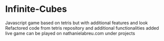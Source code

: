# Infinite-Cubes
Javascript game based on tetris but with additional features and look
Refactored code from tetris repository and additional functionalities added
live game can be played on nathanielabreu.com under projects
